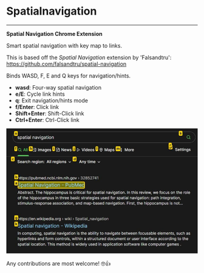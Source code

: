 # Spatialnavigation

---

__Spatial Navigation Chrome Extension__

Smart spatial navigation with key map to links.

This is based off the *Spatial Navigation* extension by 'Falsandtru':
https://github.com/falsandtru/spatial-navigation

Binds WASD, F, E and Q keys for navigation/hints.

* __wasd__: Four-way spatial navigation
* __e/E__: Cycle link hints
* __q__: Exit navigation/hints mode
* __f/Enter__: Click link
* __Shift+Enter__: Shift-Click link
* __Ctrl+Enter__: Ctrl-Click link

![Screenshot of extension in use](https://raw.githubusercontent.com/Pathduck/spatialnavigation/main/img/screenshot.jpg "Screenshot of extension in use")

Any contributions are most welcome! 🤓👍
